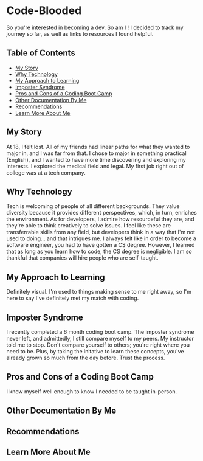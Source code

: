 # Code-Blooded

So you're interested in becoming a dev. So am I ! I decided to track my journey so far, as well as links to resources I found helpful.

## Table of Contents

- [My Story](#my-story)
- [Why Technology](#why-technology)
- [My Approach to Learning](#my-approach-to-learning)
- [Imposter Syndrome](#imposter-syndrome)
- [Pros and Cons of a Coding Boot Camp](#pros-and-cons-of-a-coding-boot-camp)
- [Other Documentation By Me](#other-documentation-by-me)
- [Recommendations](#recommendations)
- [Learn More About Me](#learn-more-about-me)

## My Story

At 18, I felt lost. All of my friends had linear paths for what they wanted to major in, and I was far from that. I chose to major in something practical (English), and I wanted to have more time discovering and exploring my interests. I explored the medical field and legal. My first job right out of college was at a tech company.

## Why Technology

Tech is welcoming of people of all different backgrounds. They value diversity because it provides different perspectives, which, in turn, enriches the environment. As for developers, I admire how resourceful they are, and they're able to think creatively to solve issues. I feel like these are transferrable skills from any field, but developers think in a way that I'm not used to doing... and that intrigues me. I always felt like in order to become a software engineer, you had to have gotten a CS degree. However, I learned that as long as you learn how to code, the CS degree is negligible. I am so thankful that companies will hire people who are self-taught.

## My Approach to Learning

Definitely visual. I'm used to things making sense to me right away, so I'm here to say I've definitely met my match with coding.

## Imposter Syndrome

I recently completed a 6 month coding boot camp. The imposter syndrome never left, and admittedly, I still compare myself to my peers. My instructor told me to stop. Don't compare yourself to others; you're right where you need to be. Plus, by taking the initative to learn these concepts, you've already grown so much from the day before. Trust the process.

## Pros and Cons of a Coding Boot Camp

I know myself well enough to know I needed to be taught in-person.

## Other Documentation By Me

## Recommendations

## Learn More About Me
